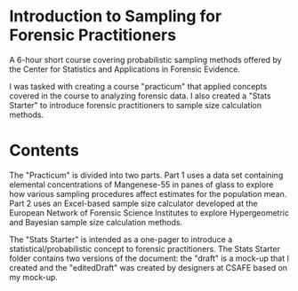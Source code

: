 # Introduction to Sampling for Forensic Practitioners

A 6-hour short course covering probabilistic sampling methods offered by the Center for Statistics and Applications in Forensic Evidence.

I was tasked with creating a course "practicum" that applied concepts covered in the course to analyzing forensic data.
I also created a "Stats Starter" to introduce forensic practitioners to sample size calculation methods.

# Contents

The "Practicum" is divided into two parts.
Part 1 uses a data set containing elemental concentrations of Mangenese-55 in panes of glass to explore how various sampling procedures affect estimates for the population mean.
Part 2 uses an Excel-based sample size calculator developed at the European Network of Forensic Science Institutes to explore Hypergeometric and Bayesian sample size calculation methods.

The "Stats Starter" is intended as a one-pager to introduce a statistical/probabilistic concept to forensic practitioners.
The Stats Starter folder contains two versions of the document: the "draft" is a mock-up that I created and the "editedDraft" was created by designers at CSAFE based on my mock-up.
